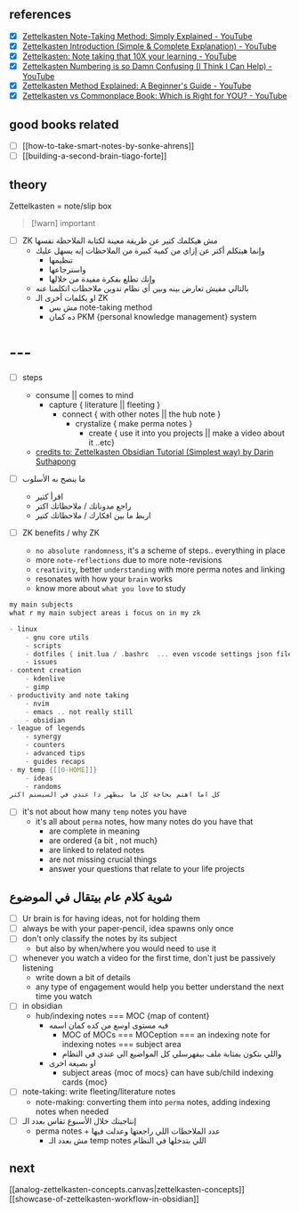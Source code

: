 ## references
- [x] [Zettelkasten Note-Taking Method: Simply Explained - YouTube](https://www.youtube.com/watch?v=rOSZOCoqOo8)
- [x] [Zettelkasten Introduction (Simple & Complete Explanation) - YouTube](https://www.youtube.com/watch?v=Q2zY7l2tzoQ)
- [x] [Zettelkasten: Note taking that 10X your learning - YouTube](https://www.youtube.com/watch?v=eLr5Gaxd5Kg)
- [x] [Zettelkasten Numbering is so Damn Confusing (I Think I Can Help) - YouTube](https://www.youtube.com/watch?v=9fveurUXI_E)
- [x] [Zettelkasten Method Explained: A Beginner's Guide - YouTube](https://www.youtube.com/watch?v=GpV47rUYk8I)
- [x] [Zettelkasten vs Commonplace Book: Which is Right for YOU? - YouTube](https://www.youtube.com/watch?v=5I28RiTVa34)
## good books related
- [ ] [[how-to-take-smart-notes-by-sonke-ahrens]]
- [ ] [[building-a-second-brain-tiago-forte]]
## theory
Zettelkasten = note/slip box

> [!warn] important
- [ ] ZK مش هيكلمك كتير عن طريقة معينة لكتابة الملاحظة نفسها
	- وإنما هيتكلم أكتر عن إزاي من كمية كبيرة من الملاحظات إنه يسهل عليك
		- تنظيمها 
		- واسترجاعها 
		- وإنك تطلع بفكرة مفيدة من خلالها
	- بالتالي مفيش تعارض بينه وبين أي نظام تدوين ملاحظات اتكلمنا عنه
	- او بكلمات أخرى الـ ZK 
		- مش بس note-taking method
		- ده كمان PKM {personal knowledge management} system

# ---

- [ ] steps
	- consume || comes to mind 
		- capture { literature || fleeting } 
			- connect { with other notes ||  the hub note } 
				- crystalize { make perma notes } 
					- create { use it into you projects || make a video about it ..etc}
	- [credits to: Zettelkasten Obsidian Tutorial (Simplest way) by Darin Suthapong](https://www.youtube.com/watch?v=ATXERF3MiIY&t=109s)

- [ ] ما ينصح به الأسلوب 
	- اقرأ كتير
	- راجع مدوناتك / ملاحظاتك اكتر
	- اربط ما بين افكارك / ملاحظاتك كتير
- [ ] ZK benefits / why ZK
	- `no absolute randomness`, it's a scheme of steps.. everything in place
	- more `note-reflections` due to more note-revisions
	- `creativity`, better `understanding` with more perma notes and  linking
	- resonates with how your `brain` works
	- know more about `what you love` to study
```c
my main subjects
what r my main subject areas i focus on in my zk

- linux
	- gnu core utils
	- scripts
	- dotfiles { init.lua / .bashrc  ... even vscode settings json file .. etc }
	- issues
- content creation
	- kdenlive
	- gimp
- productivity and note taking
	- nvim
	- emacs .. not really still
	- obsidian
- league of legends
	- synergy
	- counters
	- advanced tips
	- guides recaps
- my temp {[[0-HOME]]}
	- ideas
	- randoms
كل اما اهتم بحاجة كل ما بيظهر دا عندي في السيستم اكتر
```
- [ ] it's not about how many `temp` notes you have
	- it's all about `perma` notes, how many notes do you have that
		- are complete in meaning
		- are ordered {a bit , not much}
		- are linked to related notes
		- are not missing crucial things
		- answer your questions that relate to your life projects

## شوية كلام عام بيتقال في الموضوع
- [ ] Ur brain is for having ideas, not for holding them
- [ ] always be with your paper-pencil, idea spawns only once
- [ ] don't only classify the notes by its subject
	- but also by when/where you would need to use it
- [ ] whenever you watch a video for the first time, don't just be passively listening
	- write down a bit of details
	- any type of engagement would help you better understand the next time you watch
- [ ] in obsidian
	- hub/indexing notes === MOC {map of content} 
		- فيه مستوى اوسع من كده كمان اسمه 
			- MOC of MOCs === MOCeption === an indexing note for indexing notes === subject area
			- واللي بتكون بمثابة ملف بيفهرسلي كل المواضيع الي عندي في النظام
		- او بصيغة اخرى 
			- subject areas {moc of mocs} can have sub/child indexing cards {moc}
- [ ] note-taking: write fleeting/literature notes
	- note-making: converting them into `perma` notes, adding indexing notes when needed
- [ ] إنتاجيتك خلال الأسبوع تقاس بعدد الـ 
	- perma notes + عدد الملاحظات اللي راجعتها وعدلت فيها
		-  مش بعدد الـ temp notes اللي بتدخلها في النظام
## next
[[analog-zettelkasten-concepts.canvas|zettelkasten-concepts]]
[[showcase-of-zettelkasten-workflow-in-obsidian]]